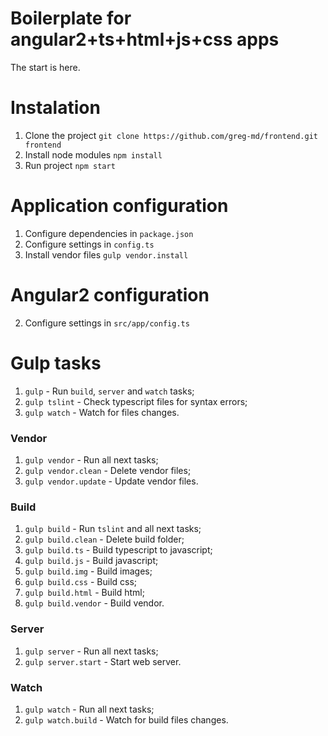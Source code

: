 # Boilerplate for angular2+ts+html+js+css apps

The start is here.

# Instalation

1. Clone the project `git clone https://github.com/greg-md/frontend.git frontend`
2. Install node modules `npm install`
3. Run project `npm start`

# Application configuration

1. Configure dependencies in `package.json`
2. Configure settings in `config.ts`
3. Install vendor files `gulp vendor.install`

# Angular2 configuration

2. Configure settings in `src/app/config.ts`

# Gulp tasks

1. `gulp` - Run `build`, `server` and `watch` tasks;
2. `gulp tslint` - Check typescript files for syntax errors;
3. `gulp watch` - Watch for files changes.

### Vendor
1. `gulp vendor` - Run all next tasks;
2. `gulp vendor.clean` - Delete vendor files;
3. `gulp vendor.update` - Update vendor files.

### Build
1. `gulp build` - Run `tslint` and all next tasks;
2. `gulp build.clean` - Delete build folder;
3. `gulp build.ts` - Build typescript to javascript;
4. `gulp build.js` - Build javascript;
5. `gulp build.img` - Build images;
6. `gulp build.css` - Build css;
7. `gulp build.html` - Build html;
8. `gulp build.vendor` - Build vendor.

### Server
1. `gulp server` - Run all next tasks;
2. `gulp server.start` - Start web server.

### Watch
1. `gulp watch` - Run all next tasks;
2. `gulp watch.build` - Watch for build files changes.
